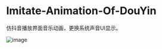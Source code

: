 # Imitate-Animation-Of-DouYin
仿抖音播放界面音乐动画，更换系统声音UI显示。

![image](https://github.com/edward-cheng/Imitate-Animation-Of-DouYin/blob/master/Imitate%20Animation%20Of%20DouYin/screenshot.png?raw=true)
